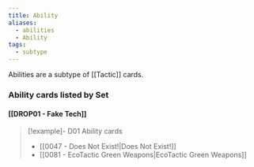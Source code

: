 ```yaml
---
title: Ability
aliases:
  - abilities
  - Ability
tags:
  - subtype
---
```

Abilities are a subtype of [[Tactic]] cards.


### Ability cards listed by Set

#### [[DROP01 - Fake Tech]]

> [!example]- D01 Ability cards
>  - [[0047 - Does Not Exist!|Does Not Exist!]]
>  - [[0081 - EcoTactic Green Weapons|EcoTactic Green Weapons]]

